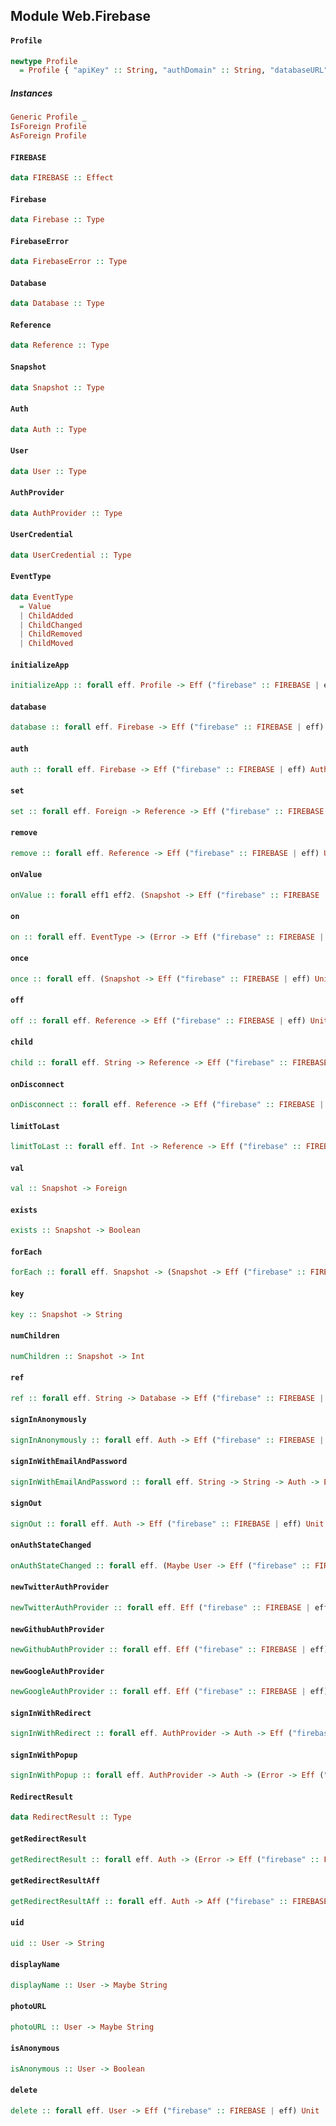 ## Module Web.Firebase

#### `Profile`

``` purescript
newtype Profile
  = Profile { "apiKey" :: String, "authDomain" :: String, "databaseURL" :: String, "storageBucket" :: String, "messagingSenderId" :: String }
```

##### Instances
``` purescript
Generic Profile _
IsForeign Profile
AsForeign Profile
```

#### `FIREBASE`

``` purescript
data FIREBASE :: Effect
```

#### `Firebase`

``` purescript
data Firebase :: Type
```

#### `FirebaseError`

``` purescript
data FirebaseError :: Type
```

#### `Database`

``` purescript
data Database :: Type
```

#### `Reference`

``` purescript
data Reference :: Type
```

#### `Snapshot`

``` purescript
data Snapshot :: Type
```

#### `Auth`

``` purescript
data Auth :: Type
```

#### `User`

``` purescript
data User :: Type
```

#### `AuthProvider`

``` purescript
data AuthProvider :: Type
```

#### `UserCredential`

``` purescript
data UserCredential :: Type
```

#### `EventType`

``` purescript
data EventType
  = Value
  | ChildAdded
  | ChildChanged
  | ChildRemoved
  | ChildMoved
```

#### `initializeApp`

``` purescript
initializeApp :: forall eff. Profile -> Eff ("firebase" :: FIREBASE | eff) Firebase
```

#### `database`

``` purescript
database :: forall eff. Firebase -> Eff ("firebase" :: FIREBASE | eff) Database
```

#### `auth`

``` purescript
auth :: forall eff. Firebase -> Eff ("firebase" :: FIREBASE | eff) Auth
```

#### `set`

``` purescript
set :: forall eff. Foreign -> Reference -> Eff ("firebase" :: FIREBASE | eff) Unit
```

#### `remove`

``` purescript
remove :: forall eff. Reference -> Eff ("firebase" :: FIREBASE | eff) Unit
```

#### `onValue`

``` purescript
onValue :: forall eff1 eff2. (Snapshot -> Eff ("firebase" :: FIREBASE | eff1) Unit) -> Reference -> Eff ("firebase" :: FIREBASE | eff2) Unit
```

#### `on`

``` purescript
on :: forall eff. EventType -> (Error -> Eff ("firebase" :: FIREBASE | eff) Unit) -> (Snapshot -> Eff ("firebase" :: FIREBASE | eff) Unit) -> Reference -> Eff ("firebase" :: FIREBASE | eff) Unit
```

#### `once`

``` purescript
once :: forall eff. (Snapshot -> Eff ("firebase" :: FIREBASE | eff) Unit) -> Reference -> Eff ("firebase" :: FIREBASE | eff) Unit
```

#### `off`

``` purescript
off :: forall eff. Reference -> Eff ("firebase" :: FIREBASE | eff) Unit
```

#### `child`

``` purescript
child :: forall eff. String -> Reference -> Eff ("firebase" :: FIREBASE | eff) Reference
```

#### `onDisconnect`

``` purescript
onDisconnect :: forall eff. Reference -> Eff ("firebase" :: FIREBASE | eff) Reference
```

#### `limitToLast`

``` purescript
limitToLast :: forall eff. Int -> Reference -> Eff ("firebase" :: FIREBASE | eff) Reference
```

#### `val`

``` purescript
val :: Snapshot -> Foreign
```

#### `exists`

``` purescript
exists :: Snapshot -> Boolean
```

#### `forEach`

``` purescript
forEach :: forall eff. Snapshot -> (Snapshot -> Eff ("firebase" :: FIREBASE | eff) Unit) -> Eff ("firebase" :: FIREBASE | eff) Unit
```

#### `key`

``` purescript
key :: Snapshot -> String
```

#### `numChildren`

``` purescript
numChildren :: Snapshot -> Int
```

#### `ref`

``` purescript
ref :: forall eff. String -> Database -> Eff ("firebase" :: FIREBASE | eff) Reference
```

#### `signInAnonymously`

``` purescript
signInAnonymously :: forall eff. Auth -> Eff ("firebase" :: FIREBASE | eff) Unit
```

#### `signInWithEmailAndPassword`

``` purescript
signInWithEmailAndPassword :: forall eff. String -> String -> Auth -> Eff ("firebase" :: FIREBASE | eff) Unit
```

#### `signOut`

``` purescript
signOut :: forall eff. Auth -> Eff ("firebase" :: FIREBASE | eff) Unit
```

#### `onAuthStateChanged`

``` purescript
onAuthStateChanged :: forall eff. (Maybe User -> Eff ("firebase" :: FIREBASE | eff) Unit) -> Auth -> Eff ("firebase" :: FIREBASE | eff) Unit
```

#### `newTwitterAuthProvider`

``` purescript
newTwitterAuthProvider :: forall eff. Eff ("firebase" :: FIREBASE | eff) AuthProvider
```

#### `newGithubAuthProvider`

``` purescript
newGithubAuthProvider :: forall eff. Eff ("firebase" :: FIREBASE | eff) AuthProvider
```

#### `newGoogleAuthProvider`

``` purescript
newGoogleAuthProvider :: forall eff. Eff ("firebase" :: FIREBASE | eff) AuthProvider
```

#### `signInWithRedirect`

``` purescript
signInWithRedirect :: forall eff. AuthProvider -> Auth -> Eff ("firebase" :: FIREBASE | eff) Unit
```

#### `signInWithPopup`

``` purescript
signInWithPopup :: forall eff. AuthProvider -> Auth -> (Error -> Eff ("firebase" :: FIREBASE | eff) Unit) -> (UserCredential -> Eff ("firebase" :: FIREBASE | eff) Unit) -> Eff ("firebase" :: FIREBASE | eff) Unit
```

#### `RedirectResult`

``` purescript
data RedirectResult :: Type
```

#### `getRedirectResult`

``` purescript
getRedirectResult :: forall eff. Auth -> (Error -> Eff ("firebase" :: FIREBASE | eff) Unit) -> (RedirectResult -> Eff ("firebase" :: FIREBASE | eff) Unit) -> Eff ("firebase" :: FIREBASE | eff) Unit
```

#### `getRedirectResultAff`

``` purescript
getRedirectResultAff :: forall eff. Auth -> Aff ("firebase" :: FIREBASE | eff) RedirectResult
```

#### `uid`

``` purescript
uid :: User -> String
```

#### `displayName`

``` purescript
displayName :: User -> Maybe String
```

#### `photoURL`

``` purescript
photoURL :: User -> Maybe String
```

#### `isAnonymous`

``` purescript
isAnonymous :: User -> Boolean
```

#### `delete`

``` purescript
delete :: forall eff. User -> Eff ("firebase" :: FIREBASE | eff) Unit
```


